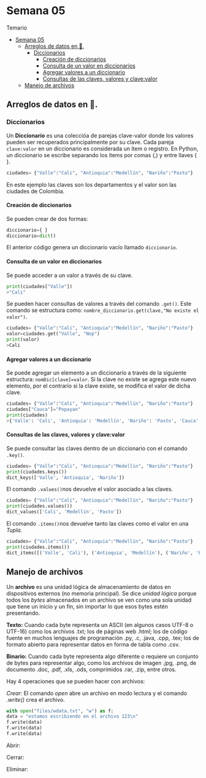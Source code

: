 # Semana 05
Temario

- [Semana 05](#semana-05)
  - [Arreglos de datos en :snake:.](#arreglos-de-datos-en-snake)
    - [Diccionarios](#diccionarios)
      - [Creación de diccionarios](#creación-de-diccionarios)
      - [Consulta de un valor en diccionarios](#consulta-de-un-valor-en-diccionarios)
      - [Agregar valores a un diccionario](#agregar-valores-a-un-diccionario)
      - [Consultas de las claves, valores y clave:valor](#consultas-de-las-claves-valores-y-clavevalor)
  - [Manejo de archivos](#manejo-de-archivos)
## Arreglos de datos en :snake:.

### Diccionarios

Un **Diccionario** es una coleccióa de parejas clave-valor donde los valores
pueden ser recuperados principalmente por su clave. Cada pareja
```clave:valor``` en un diccionario es considerada un ítem o registro. En
Python, un diccionario se escribe separando los ítems por comas (,) y
entre llaves { }.

```python
ciudades= {"Valle":"Cali", "Antioquia":"Medellín", "Nariño":"Pasto"}
```
En este ejemplo las claves son los departamentos y el valor son las ciudades de Colombia.


#### Creación de diccionarios

Se pueden crear de dos formas:

```python
diccionario={ }
diccionario=dict()
```
El anterior código genera un diccionario vacío llamado ```diccionario```.

#### Consulta de un valor en diccionarios

Se puede acceder a un valor a través de su clave.

```python
print(ciudades["Valle"])
>"Cali"
``` 
Se pueden hacer consultas de valores a través del comando ```.get()```. Este comando se estructura como: ```nombre_diccionario.get(clave,"No existe el valor")```.

```python
ciudades= {"Valle":"Cali", "Antioquia":"Medellín", "Nariño":"Pasto"}
valor=ciudades.get("Valle", "Nop")
print(valor)
>Cali
```
#### Agregar valores a un diccionario

Se puede agregar un elemento a un diccionario a través de la siguiente estructura: ```nomDic[clave]=valor```. Si la clave no existe se agrega este nuevo elemento, por el contrario si la clave existe, se modifica el valor de dicha clave.

```python
ciudades= {"Valle":"Cali", "Antioquia":"Medellín", "Nariño":"Pasto"}
ciudades["Cauca"]="Popayan"
print(ciudades)
>{'Valle': 'Cali', 'Antioquia': 'Medellín', 'Nariño': 'Pasto', 'Cauca': 'Popayan'}
```
#### Consultas de las claves, valores y clave:valor

Se puede consultar las claves dentro de un diccionario con el comando ```.key()```.

```python
ciudades= {"Valle":"Cali", "Antioquia":"Medellín", "Nariño":"Pasto"}
print(ciudades.keys())
dict_keys(['Valle', 'Antioquia', 'Nariño'])
```
El comando ```.values()```nos devuelve el valor asociado a las claves.

```python
ciudades= {"Valle":"Cali", "Antioquia":"Medellín", "Nariño":"Pasto"}
print(ciudades.values())
dict_values(['Cali', 'Medellín', 'Pasto'])
```
El comando ```.items()```nos devuelve tanto las claves como el valor en una *Tupla*.

```python
ciudades= {"Valle":"Cali", "Antioquia":"Medellín", "Nariño":"Pasto"}
print(ciudades.items())
dict_items([('Valle', 'Cali'), ('Antioquia', 'Medellín'), ('Nariño', 'Pasto')])
```



## Manejo de archivos

Un **archivo** es una unidad lógica de almacenamiento de datos en dispositivos externos (no memoria principal). Se dice *unidad lógica* porque todos los *bytes* almacenados en un archivo se ven como una sola unidad que tiene un inicio y un fin, sin importar lo que esos bytes estén presentando.

**Texto:** Cuando cada byte representa un ASCII (en algunos casos
UTF-8 o UTF-16) como los archivos .txt; los de páginas web .html; los de código fuente en muchos lenguajes de
programación .py, .c, .java, .cpp, .tex; los de formato abierto para representar datos en forma de tabla como .csv.

**Binario:** Cuando cada byte representa algo diferente o requiere un
conjunto de bytes para representar algo, como los archivos
de imagen .jpg, .png, de documento .doc, .pdf, .xls, .ods, comprimidos .rar, .zip, entre otros.

Hay 4 operaciones que se pueden hacer con archivos:

*Crear:* El comando *open* abre un archivo en modo lectura y el comando *.write()* crea el archivo.

```python
with open("files/wdata.txt", "w") as f:
data = "estamos escribiendo en el archivo 123\n"
f.write(data)
f.write(data)
f.write(data)
```

Abrir:

Cerrar:

Eliminar: